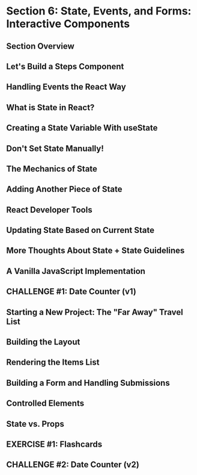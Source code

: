 # Section 6: State, Events, and Forms: Interactive Components

## Section Overview

## Let's Build a Steps Component

## Handling Events the React Way

## What is State in React?

## Creating a State Variable With useState

## Don't Set State Manually!

## The Mechanics of State

## Adding Another Piece of State

## React Developer Tools

## Updating State Based on Current State

## More Thoughts About State + State Guidelines

## A Vanilla JavaScript Implementation

## CHALLENGE #1: Date Counter (v1)

## Starting a New Project: The "Far Away" Travel List

## Building the Layout

## Rendering the Items List

## Building a Form and Handling Submissions

## Controlled Elements

## State vs. Props

## EXERCISE #1: Flashcards

## CHALLENGE #2: Date Counter (v2)
